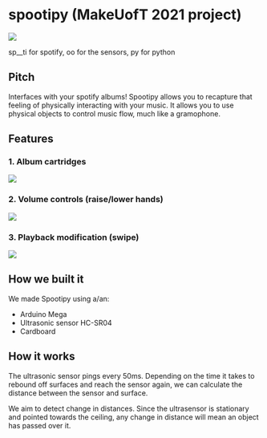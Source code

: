 # spootipy (MakeUofT 2021 project)
![](https://i.imgur.com/IU3i8WE.jpg)

sp__ti for spotify, oo for the sensors, py for python

## Pitch
Interfaces with your spotify albums! Spootipy allows you to recapture that feeling of physically interacting with your music. It allows you to use physical objects to control music flow, much like a gramophone.



## Features
### 1. Album cartridges
![](https://media3.giphy.com/media/R00QlySaMx08cSee46/giphy.gif?cid=790b76118b09a92511981d2e6e7413803d01d92f689a3ff1&rid=giphy.gif&ct=g)


### 2. Volume controls (raise/lower hands)
![](https://media1.giphy.com/media/7bWzCawFTKaQAwQk7o/giphy.gif?cid=790b761159f8e47e81a4fef3ab8e8dedc5659724868e0cb9&rid=giphy.gif&ct=g)

### 3. Playback modification (swipe)
![](https://media4.giphy.com/media/9tMSUrcdF1tjXbFRlL/giphy.gif?cid=790b76113da77b85cfadb87794262b079d3e34d962aa9359&rid=giphy.gif&ct=g)

## How we built it
We made Spootipy using a/an:
* Arduino Mega
* Ultrasonic sensor HC-SR04
* Cardboard

## How it works
The ultrasonic sensor pings every 50ms. Depending on the time it takes to rebound off surfaces and reach the sensor again, we can calculate the distance between the sensor and surface.

We aim to detect change in distances. Since the ultrasensor is stationary and pointed towards the ceiling, any change in distance will mean an object has passed over it.